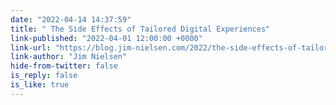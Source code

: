 ```yaml
---
date: "2022-04-14 14:37:59"
title: " The Side Effects of Tailored Digital Experiences"
link-published: "2022-04-01 12:00:00 +0000"
link-url: "https://blog.jim-nielsen.com/2022/the-side-effects-of-tailored-digital-experiences/"
link-author: "Jim Nielsen"
hide-from-twitter: false
is_reply: false
is_like: true
---
```


